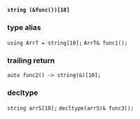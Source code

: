 **`string (&func())[10]`**


### type alias


`using ArrT = string[10];`
`ArrT& func1();`

### trailing return

`auto func2() -> string(&)[10];`

### decltype
`string arrS[10];` `decltype(arrS)& func3();`